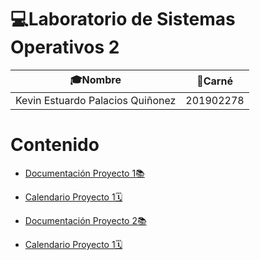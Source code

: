 # 💻Laboratorio de Sistemas Operativos 2

| 🎓Nombre                         | 📛Carné   |
| -------------------------------- | --------- |
| Kevin Estuardo Palacios Quiñonez | 201902278 |

# Contenido

- [Documentación Proyecto 1📚](./Documentation/Documentacion.md)
- [Calendario Proyecto 1🗓️](./Documentation/Calendario.md)

- [Documentación Proyecto 2📚](./Documentation/Documentacionp2.md)
- [Calendario Proyecto 1🗓️](./Documentation/Calendario2.md)
